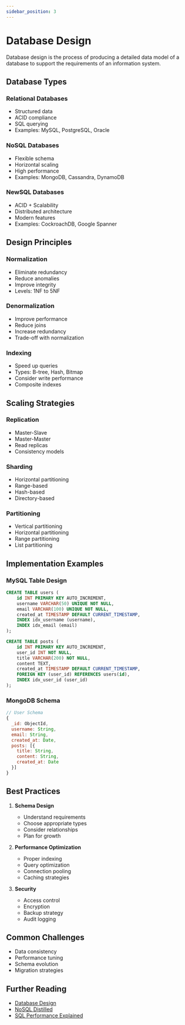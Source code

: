 ```yaml
---
sidebar_position: 3
---
```


# Database Design

Database design is the process of producing a detailed data model of a database to support the requirements of an information system.

## Database Types

### Relational Databases
- Structured data
- ACID compliance
- SQL querying
- Examples: MySQL, PostgreSQL, Oracle

### NoSQL Databases
- Flexible schema
- Horizontal scaling
- High performance
- Examples: MongoDB, Cassandra, DynamoDB

### NewSQL Databases
- ACID + Scalability
- Distributed architecture
- Modern features
- Examples: CockroachDB, Google Spanner

## Design Principles

### Normalization
- Eliminate redundancy
- Reduce anomalies
- Improve integrity
- Levels: 1NF to 5NF

### Denormalization
- Improve performance
- Reduce joins
- Increase redundancy
- Trade-off with normalization

### Indexing
- Speed up queries
- Types: B-tree, Hash, Bitmap
- Consider write performance
- Composite indexes

## Scaling Strategies

### Replication
- Master-Slave
- Master-Master
- Read replicas
- Consistency models

### Sharding
- Horizontal partitioning
- Range-based
- Hash-based
- Directory-based

### Partitioning
- Vertical partitioning
- Horizontal partitioning
- Range partitioning
- List partitioning

## Implementation Examples

### MySQL Table Design
```sql
CREATE TABLE users (
    id INT PRIMARY KEY AUTO_INCREMENT,
    username VARCHAR(50) UNIQUE NOT NULL,
    email VARCHAR(100) UNIQUE NOT NULL,
    created_at TIMESTAMP DEFAULT CURRENT_TIMESTAMP,
    INDEX idx_username (username),
    INDEX idx_email (email)
);

CREATE TABLE posts (
    id INT PRIMARY KEY AUTO_INCREMENT,
    user_id INT NOT NULL,
    title VARCHAR(200) NOT NULL,
    content TEXT,
    created_at TIMESTAMP DEFAULT CURRENT_TIMESTAMP,
    FOREIGN KEY (user_id) REFERENCES users(id),
    INDEX idx_user_id (user_id)
);
```

### MongoDB Schema
```javascript
// User Schema
{
  _id: ObjectId,
  username: String,
  email: String,
  created_at: Date,
  posts: [{
    title: String,
    content: String,
    created_at: Date
  }]
}
```

## Best Practices

1. **Schema Design**
   - Understand requirements
   - Choose appropriate types
   - Consider relationships
   - Plan for growth

2. **Performance Optimization**
   - Proper indexing
   - Query optimization
   - Connection pooling
   - Caching strategies

3. **Security**
   - Access control
   - Encryption
   - Backup strategy
   - Audit logging

## Common Challenges

- Data consistency
- Performance tuning
- Schema evolution
- Migration strategies

## Further Reading

- [Database Design](https://www.oreilly.com/library/view/database-design-for/9781449321046/)
- [NoSQL Distilled](https://martinfowler.com/books/nosql.html)
- [SQL Performance Explained](https://use-the-index-luke.com/)
